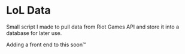 # LoL Data

Small script I made to pull data from Riot Games API and store it into a database for later use.

Adding a front end to this soon™

